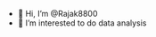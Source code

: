 - 👋 Hi, I’m @Rajak8800
- 👀 I’m interested to do data analysis
  


<!---
Rajak8800/Rajak8800 is a ✨ special ✨ repository because its `README.md` (this file) appears on your GitHub profile.
You can click the Preview link to take a look at your changes.
--->
